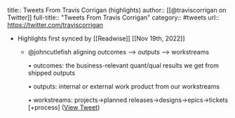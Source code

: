 title:: Tweets From Travis Corrigan (highlights)
author:: [[@traviscorrigan on Twitter]]
full-title:: "Tweets From Travis Corrigan"
category:: #tweets
url:: https://twitter.com/traviscorrigan

- Highlights first synced by [[Readwise]] [[Nov 19th, 2022]]
	- @johncutlefish aligning outcomes --> outputs --> workstreams
	  
	  • outcomes: the business-relevant quant/qual results we get from shipped outputs
	  
	  • outputs: internal or external work product from our workstreams
	  
	  • workstreams: projects->planned releases->designs->epics->tickets [+process] ([View Tweet](https://twitter.com/traviscorrigan/status/1426642055829213184))